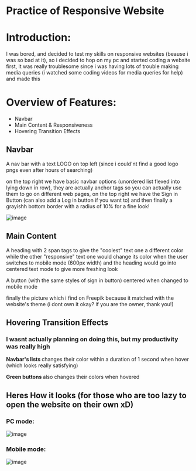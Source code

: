 # Practice of Responsive Website

<h1>Introduction:</h1>
<p>I was bored, and decided to test my skills on responsive websites (beause i was so bad at it), so i decided to hop on my pc and started coding a website first, it was really troublesome since i was having lots of trouble making media queries (i watched some coding videos for media queries for help) and made this</p>

<h1>Overview of Features:</h1>
<ul>
  <li>Navbar</li>
  <li>Main Content & Responsiveness</li>
  <li>Hovering Transition Effects</li>
</ul>
<h2>Navbar</h2>

<p>A nav bar with a text LOGO on top left (since i could'nt find a good logo pngs even after hours of searching)</p> <p> on the top right we have basic navbar options (unordered list flexed into lying down in row), they are actually anchor tags so you can actually use them to go on different web pages, on the top right we have the Sign in Button (can also add a Log in button if you want to) and then finally a grayishh bottom border with a radius of 10% for a fine look! </p>

![image](https://github.com/user-attachments/assets/82d8d16a-9fd7-4b69-9d3b-e9d765f31275)

<h2>Main Content</h2>

<p>A heading with 2 span tags to give the "coolest" text one a different color while the other "responsive" text one would change its color when the user switches to mobile mode (600px width) and the heading would go into centered text mode to give more freshing look</p>

<p>A button (with the same styles of sign in button) centered when changed to mobile mode</p>

<p>finally the picture which i find on Freepik because it matched with the website's theme (i dont own it okay? if you are the owner, thank you!)</p>

<h2>Hovering Transition Effects</h2>
<h3>I wasnt actually planning on doing this, but my productivity was really high</h3>
<p><b>Navbar's lists </b> changes their color within a duration of 1 second when hover (which looks really satisfying)</p>
<p><b>Green buttons </b> also changes their colors when hovered</p>

<h2>Heres How it looks (for those who are too lazy to open the website on their own xD)</h2>

<h3>PC mode:</h3>

![image](https://github.com/user-attachments/assets/6a4f097f-c8a3-4772-81d4-371afb1c352b)

<h3>Mobile mode:</h3>

![image](https://github.com/user-attachments/assets/bd77fe87-420c-40bc-be3f-68885294be26)







